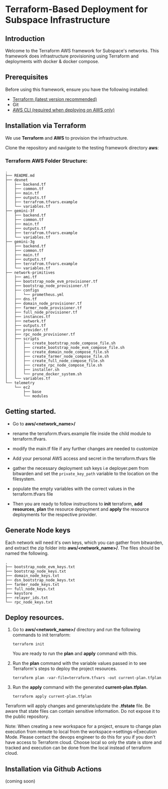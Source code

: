 # Terraform-Based Deployment for Subspace Infrastructure

## Introduction

Welcome to the Terraform AWS framework for Subspace's networks. This framework does infrastructure provisioning using Terraform and deployments with docker & docker compose.

## Prerequisites

Before using this framework, ensure you have the following installed:

- [Terraform (latest version recommended)](https://learn.hashicorp.com/tutorials/terraform/install-cli)
- Git
- [AWS CLI (required when deploying on AWS only)](https://docs.aws.amazon.com/cli/latest/userguide/getting-started-install.html#getting-started-install-instructions)

## Installation via Terraform

We use **Terraform** and **AWS** to provision the infrastructure.

Clone the repository and navigate to the testing framework directory **aws**:

### Terraform AWS Folder Structure:

```
.
├── README.md
├── devnet
│   ├── backend.tf
│   ├── common.tf
│   ├── main.tf
│   ├── outputs.tf
│   ├── terrafrom.tfvars.example
│   └── variables.tf
├── gemini-3f
│   ├── backend.tf
│   ├── common.tf
│   ├── main.tf
│   ├── outputs.tf
│   ├── terrafrom.tfvars.example
│   └── variables.tf
├── gemini-3g
│   ├── backend.tf
│   ├── common.tf
│   ├── main.tf
│   ├── outputs.tf
│   ├── terrafrom.tfvars.example
│   └── variables.tf
├── network-primitives
│   ├── ami.tf
│   ├── bootstrap_node_evm_provisioner.tf
│   ├── bootstrap_node_provisioner.tf
│   ├── configs
│   │   └── prometheus.yml
│   ├── dns.tf
│   ├── domain_node_provisioner.tf
│   ├── farmer_node_provisioner.tf
│   ├── full_node_provisioner.tf
│   ├── instances.tf
│   ├── network.tf
│   ├── outputs.tf
│   ├── provider.tf
│   ├── rpc_node_provisioner.tf
│   ├── scripts
│   │   ├── create_bootstrap_node_compose_file.sh
│   │   ├── create_bootstrap_node_evm_compose_file.sh
│   │   ├── create_domain_node_compose_file.sh
│   │   ├── create_farmer_node_compose_file.sh
│   │   ├── create_full_node_compose_file.sh
│   │   ├── create_rpc_node_compose_file.sh
│   │   ├── installer.sh
│   │   └── prune_docker_system.sh
│   └── variables.tf
└── telemetry
    └── ec2
        ├── base
        └── modules
```

## Getting started.

- Go to **aws/<network_name>/**
- rename the terraform.tfvars.example file inside the child module to terraform.tfvars.
- modify the main.tf file if any further changes are needed to customize
- Add your personal AWS access and secret in the terraform.tfvars file
- gather the necessary deployment ssh keys i.e deployer.pem from bitwarden and set the `private_key_path` variable to the location on the filesystem.
- populate the empty variables with the correct values in the terraform.tfvars file

- Then you are ready to follow instructions to **init** terraform, **add resources**, **plan** the resource deployment and **apply** the resource deployments for the respective provider.

## Generate Node keys

Each network will need it's own keys, which you can gather from bitwarden, and extract the zip folder into **aws/<network_name>/**. The files should be named the following.

```
.
├── bootstrap_node_evm_keys.txt
├── bootstrap_node_keys.txt
├── domain_node_keys.txt
├── dsn_bootstrap_node_keys.txt
├── farmer_node_keys.txt
├── full_node_keys.txt
├── keystore
├── relayer_ids.txt
└── rpc_node_keys.txt
```

## Deploy resources.

1. Go to **aws/<network_name>/** directory and run the following commands to init terraform:

   ```
   terraform init
   ```

   You are ready to run the **plan** and **apply** command with this.

2. Run the **plan** command with the variable values passed in to see Terraform's steps to deploy the project resources.

   ```SH
   terraform plan -var-file=terraform.tfvars -out current-plan.tfplan
   ```

3. Run the **apply** command with the generated **current-plan.tfplan**.

   ```SH
   terraform apply current-plan.tfplan
   ```

Terraform will apply changes and generate/update the **.tfstate** file.
Be aware that state files can contain sensitive information. Do not expose it to the public repository.

Note: When creating a new workspace for a project, ensure to change plan execution from remote to local from the workspace->settings->Execution Mode. Please contact the devops engineer to do this for you if you don't have access to Terraform cloud.
Choose local so only the state is store and tracked and execution can be done from the local instead of terraform cloud.

## Installation via Github Actions

(coming soon)
